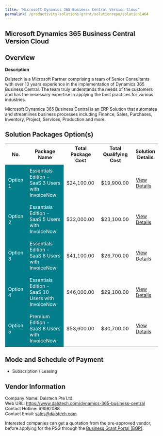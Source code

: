 ```yaml
---
title: 'Microsoft Dynamics 365 Business Central Version Cloud'
permalink: /productivity-solutions-grant/solutionrepo/solution1464
---
```


## Microsoft Dynamics 365 Business Central Version Cloud

## Overview

**Description**

Dalstech is a Microsoft Partner comprising a team of Senior Consultants with over 10 years experience in the implementation of Dynamics 365 Business Central. The team truly understands the needs of the customers and has the necessary expertise in applying the best practices for various industries. 

Microsoft Dynamics 365 Business Central is an ERP Solution that automates and streamlines business processes including Finance, Sales, Purchases, Inventory, Project, Services, Production and more.

## Solution Packages Option(s)

<table>
<tr>
<th><b>No.</b></th>
<th><b>Package Name</b></th>
<th><b>Total Package Cost</b></th>
<th><b>Total Qualifying Cost</b></th>
<th><b>Solution Details</b></th>
</tr>
<tr>
<td style='padding: 10px; background-color: #037E8A; color: #FFFFFF;'>Option 1</td>
<td style='padding: 10px; background-color: #037E8A; color: #FFFFFF;'>Essentials Edition - SaaS 3 Users with InvoiceNow</td>
<td style='padding: 10px;'>$24,100.00</td>
<td style='padding: 10px;'>$19,900.00</td>
<td style='padding: 10px;'><a href='/images/psg/Dalstech_Microsoft_Dynamics_365_Desensitised_Annex3_Part1.pdf' target='_blank'>View Details</a></td>
</tr>
<tr>
<td style='padding: 10px; background-color: #037E8A; color: #FFFFFF;'>Option 2</td>
<td style='padding: 10px; background-color: #037E8A; color: #FFFFFF;'>Essentials Edition - SaaS 5 Users with InvoiceNow</td>
<td style='padding: 10px;'>$32,000.00</td>
<td style='padding: 10px;'>$23,100.00</td>
<td style='padding: 10px;'><a href='/images/psg/Dalstech_Microsoft_Dynamics_365_Desensitised_Annex3_Part2.pdf' target='_blank'>View Details</a></td>
</tr>
<tr>
<td style='padding: 10px; background-color: #037E8A; color: #FFFFFF;'>Option 3</td>
<td style='padding: 10px; background-color: #037E8A; color: #FFFFFF;'>Essentials Edition - SaaS 8 Users with InvoiceNow</td>
<td style='padding: 10px;'>$41,100.00</td>
<td style='padding: 10px;'>$26,700.00</td>
<td style='padding: 10px;'><a href='/images/psg/Dalstech_Microsoft_Dynamics_365_Desensitised_Annex3_Part3.pdf' target='_blank'>View Details</a></td>
</tr>
<tr>
<td style='padding: 10px; background-color: #037E8A; color: #FFFFFF;'>Option 4</td>
<td style='padding: 10px; background-color: #037E8A; color: #FFFFFF;'>Essentials Edition - SaaS 10 Users with InvoiceNow</td>
<td style='padding: 10px;'>$46,000.00</td>
<td style='padding: 10px;'>$29,100.00</td>
<td style='padding: 10px;'><a href='/images/psg/Dalstech_Microsoft_Dynamics_365_Desensitised_Annex3_Part4.pdf' target='_blank'>View Details</a></td>
</tr>
<tr>
<td style='padding: 10px; background-color: #037E8A; color: #FFFFFF;'>Option 5</td>
<td style='padding: 10px; background-color: #037E8A; color: #FFFFFF;'>Premium Edition - SaaS 8 Users with InvoiceNow</td>
<td style='padding: 10px;'>$53,600.00</td>
<td style='padding: 10px;'>$30,700.00</td>
<td style='padding: 10px;'><a href='/images/psg/Dalstech_Microsoft_Dynamics_365_Desensitised_Annex3_Part5.pdf' target='_blank'>View Details</a></td>
</tr>
</table>

## Mode and Schedule of Payment

 - Subscription / Leasing

## Vendor Information

 Company Name: Dalstech Pte Ltd<br>Web URL: https://www.dalstech.com/dynamics-365-business-central <br>Contact Hotline: 69092088 <br>Contact Email: sales@dalstech.com <br>

Interested companies can get a quotation from the pre-approved vendor, before applying for the PSG through the <a href='https://www.businessgrants.gov.sg/' target='_blank' rel='noopener'>Business Grant Portal (BGP)</a>.

<script src="/jquery/resize-tables.js"></script>
